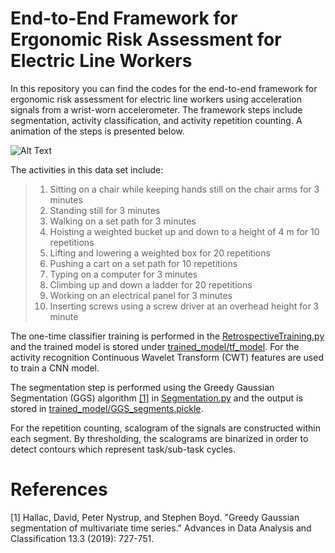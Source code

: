 # End-to-End Framework for Ergonomic Risk Assessment for Electric Line Workers

In this repository you can find the codes for the end-to-end framework for ergonomic risk assessment for electric line workers using acceleration signals from a wrist-worn accelerometer. The framework steps include segmentation, activity classification, and activity repetition counting. A animation of the steps is presented below.


![Alt Text](./readme-mtls/workflow.gif)


The activities in this data set include:

> 1. Sitting on a chair while keeping hands still on the chair arms for 3 minutes
> 2. Standing still for 3 minutes
> 3. Walking on a set path for 3 minutes
> 4. Hoisting a weighted bucket up and down to a height of 4 m for 10 repetitions
> 5. Lifting and lowering a weighted box for 20 repetitions
> 6. Pushing a cart on a set path for 10 repetitions
> 7. Typing on a computer for 3 minutes
> 8. Climbing up and down a ladder for 20 repetitions
> 9. Working on an electrical panel for 3 minutes
> 10. Inserting screws using a screw driver at an overhead height for 3 minute


The one-time classifier training is performed in the [RetrospectiveTraining.py](RetrospectiveTraining.py) and the trained model is stored under [trained_model/tf_model](trained_model/tf_model). For the activity recognition Continuous Wavelet Transform (CWT) features are used to train a CNN model.

The segmentation step is performed using the Greedy Gaussian Segmentation (GGS) algorithm [[1]](#1) in [Segmentation.py](Segmentation.py) and the output is stored in [trained_model/GGS_segments.pickle](trained_model).

For the repetition counting, scalogram of the signals are constructed within each segment. By thresholding, the scalograms are binarized in order to detect contours which represent task/sub-task cycles.


# References
<a id="1">[1]</a> Hallac, David, Peter Nystrup, and Stephen Boyd. "Greedy Gaussian segmentation of multivariate time series." Advances in Data Analysis and Classification 13.3 (2019): 727-751.

